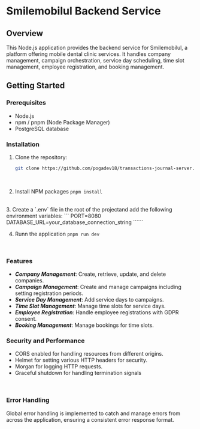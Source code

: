 # Smilemobilul Backend Service

## Overview

This Node.js application provides the backend service for Smilemobilul, a platform offering mobile dental clinic services. It handles company management, campaign orchestration, service day scheduling, time slot management, employee registration, and booking management.

## Getting Started

### Prerequisites

- Node.js
- npm / pnpm (Node Package Manager)
- PostgreSQL database

### Installation

1. Clone the repository:
   ```sh
   git clone https://github.com/pogadev18/transactions-journal-server.git
   ```
<br/>

2. Install NPM packages
    ```pnpm install```
<br/>
3. Create a `.env` file in the root of the projectand add the following environment variables:
    ```
    PORT=8080
    DATABASE_URL=your_database_connection_string
    ``````
<br/>

4. Runn the application
    `pnpm run dev`
<br/>

### Features
- ***Company Management***: Create, retrieve, update, and delete companies.
- ***Campaign Management***: Create and manage campaigns including setting registration periods.
- ***Service Day Management***: Add service days to campaigns.
- ***Time Slot Management***: Manage time slots for service days.
- ***Employee Registration***: Handle employee registrations with GDPR consent.
- ***Booking Management***: Manage bookings for time slots.

### Security and Performance
- CORS enabled for handling resources from different origins.
- Helmet for setting various HTTP headers for security.
- Morgan for logging HTTP requests.
- Graceful shutdown for handling termination signals
<br/>

### Error Handling
Global error handling is implemented to catch and manage errors from across the application, ensuring a consistent error response format.